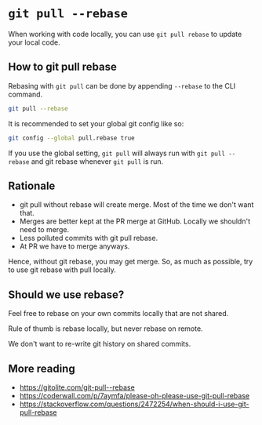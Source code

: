 # `git pull --rebase`

When working with code locally, you can use `git pull rebase` to update your local code.

## How to git pull rebase

Rebasing with `git pull` can be done by appending `--rebase` to the CLI command.

```bash
git pull --rebase
```

It is recommended to set your global git config like so:

```bash
git config --global pull.rebase true
```

If you use the global setting, `git pull` will always run with `git pull --rebase` and git rebase whenever `git pull` is run.

## Rationale

* git pull without rebase will create merge. Most of the time we don't want that.
* Merges are better kept at the PR merge at GitHub. Locally we shouldn't need to merge.
* Less polluted commits with git pull rebase.
* At PR we have to merge anyways.

Hence, without git rebase, you may get merge. So, as much as possible, try to use git rebase with pull locally.

## Should we use rebase?

Feel free to rebase on your own commits locally that are not shared.

Rule of thumb is rebase locally, but never rebase on remote.

We don't want to re-write git history on shared commits.

## More reading

* https://gitolite.com/git-pull--rebase
* https://coderwall.com/p/7aymfa/please-oh-please-use-git-pull-rebase
* https://stackoverflow.com/questions/2472254/when-should-i-use-git-pull-rebase
